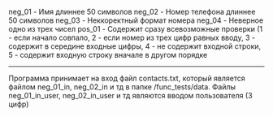 neg_01 - Имя длиннее 50 символов
neg_02 - Номер телефона длиннее 50 символов
neg_03 - Неккоректный формат номера
neg_04 - Неверное одно из трех чисел
pos_01 - Содержит сразу всевозможные проверки (1 - если начало совпало, 2 - если номер из трех цифр равных вводу, 
3 - содержит в середине входные цифры, 4 - не содержит входной строки, 5 - содержит входную строку вначале в другом порядке


---------------------------------------------------------------


Программа принимает на вход файл contacts.txt, который является файлом neg_01_in, neg_02_in и тд в папке /func_tests/data.
Файлы neg_01_in_user, neg_02_in_user и тд являются вводом пользователя (3 цифр)